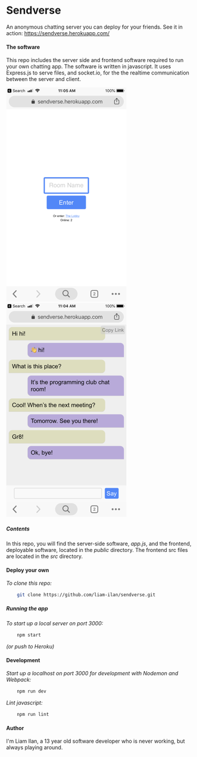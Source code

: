 # Sendverse
An anonymous chatting server you can deploy for your friends.
See it in action:
https://sendverse.herokuapp.com/

#### The software
This repo includes the server side and frontend software required to run your own chatting app. The software is written in javascript. It uses Express.js to serve files, and socket.io, for the the realtime communication between the server and client.

![](./screencaptures/homepage.png)
![](./screencaptures/chatroom.png)

##### Contents
In this repo, you will find the server-side software, *app.js*, and the frontend, deployable software, located in the *public* directory. The frontend src files are located in the *src* directory.

#### Deploy your own
*To clone this repo:*
``` bash
    git clone https://github.com/liam-ilan/sendverse.git
```

##### Running the app
*To start up a local server on port 3000:*
``` bash
    npm start
```
*(or push to Heroku)*

#### Development 
*Start up a localhost on port 3000 for development with Nodemon and Webpack:*

``` bash
    npm run dev
```

*Lint javascript:*
``` bash
    npm run lint
```

#### Author
I'm Liam Ilan, a 13 year old software developer who is never working, but always playing around.